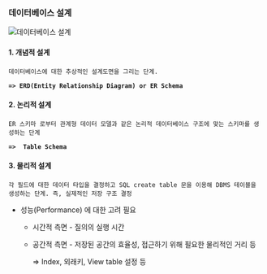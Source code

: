 ### 데이터베이스 설계

![데이터베이스 설계](https://t1.daumcdn.net/cfile/tistory/999898375DE5F7F90D)

#### 1. 개념적 설계

`데이터베이스에 대한 추상적인 설계도면을 그리는 단계. `

**`=> ERD(Entity Relationship Diagram) or ER Schema`**

#### 2. 논리적 설계

`ER 스키마 로부터 관계형 데이터 모델과 같은 논리적 데이터베이스 구조에 맞는 스키마를 생성하는 단계 `

**`=>  Table Schema`**

#### 3. 물리적 설계

`각 필드에 대한 데이터 타입을 결정하고 SQL create table 문을 이용해 DBMS 테이블을 생성하는 단계. 즉, 실제적인 저장 구조 결정`

* 성능(Performance) 에 대한 고려 필요

  * 시간적 측면 - 질의의 실행 시간

  * 공간적 측면 - 저장된 공간의 효율성, 접근하기 위해 필요한 물리적인 거리 등

    => Index,  외래키, View table 설정 등

